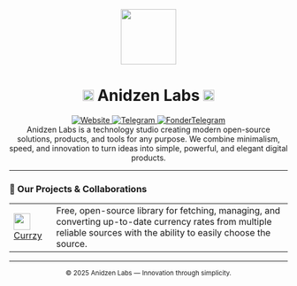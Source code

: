 <div align="center">
  <img src="https://raw.githubusercontent.com/anidzen-labs/Design-assets/refs/heads/main/anidzen/TRANSPARENT_WHITE_RING.png" height="100px">
  <h1>
    <img src="https://raw.githubusercontent.com/anidzen-labs/Design-assets/refs/heads/main/anidzen/TRANSPARENT_TRANSPARENT_RING.png" height="20px"/> 
    Anidzen Labs 
    <img src="https://raw.githubusercontent.com/anidzen-labs/Design-assets/refs/heads/main/anidzen/TRANSPARENT_TRANSPARENT_RING.png" height="20px"/>
  </h1>  
</div>

<div align="center">
  <a href="https://vahe.anidzen.com">
    <img src="https://img.shields.io/badge/website-vahe.anidzen.com-blue?style=flat-square" alt="Website"/>
  </a>
  <a href="https://t.me/AnidzenLabs">
    <img src="https://img.shields.io/badge/Telegram-@AnidzenLabs-red?style=flat-square" alt="Telegram"/>
  </a>
  <a href="https://t.me/Vahesargsyan2005">
    <img src="https://img.shields.io/badge/Telegram-@Vahesargsyan2005-blue?style=flat-square" alt="FonderTelegram"/>
  </a>
</div>

<div align="center">
   Anidzen Labs is a technology studio creating modern open-source solutions, products, and tools for any purpose. We combine minimalism, speed, and innovation to turn ideas into simple, powerful, and elegant digital products.
</div>

---

### 🚀 Our Projects & Collaborations

<table>
  <tr>
    <td>
      <a href="https://github.com/anidzen-labs/Currzy-js">
        <img src="https://raw.githubusercontent.com/anidzen-labs/Design-assets/refs/heads/main/currzy/currenzy.png" width="30" style="vertical-align:middle"/> 
        Currzy
      </a>
    </td>
    <td>
       Free, open-source library for fetching, managing, and converting up-to-date currency rates from multiple reliable sources with the ability to easily choose the source.
    </td>
  </tr>
</table>

---

<div align="center">
  <sub>© 2025 Anidzen Labs — Innovation through simplicity.</sub>
</div>
